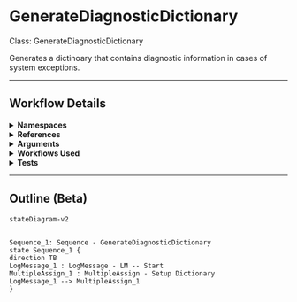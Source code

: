 # GenerateDiagnosticDictionary
Class: GenerateDiagnosticDictionary

Generates a dictinoary that contains diagnostic information in cases of system exceptions.

<hr />

## Workflow Details
<details>
    <summary>
    <b>Namespaces</b>
    </summary>
    
- System
- System.Activities
- System.Activities.Statements
- System.Collections
- System.Collections.Generic
- System.Collections.ObjectModel
- System.Linq
- UiPath.Core.Activities


</details>
<details>
    <summary>
    <b>References</b>
    </summary>

- Microsoft.CSharp
- Microsoft.VisualBasic
- NPOI
- System
- System.Activities
- System.Collections
- System.ComponentModel
- System.ComponentModel.TypeConverter
- System.Configuration.ConfigurationManager
- System.Console
- System.Core
- System.Data
- System.Data.Common
- System.Linq
- System.Memory
- System.Memory.Data
- System.ObjectModel
- System.Private.CoreLib
- System.Private.DataContractSerialization
- System.Private.ServiceModel
- System.Private.Uri
- System.Reflection.DispatchProxy
- System.Reflection.Metadata
- System.Reflection.TypeExtensions
- System.Runtime.Serialization
- System.Runtime.Serialization.Formatters
- System.Runtime.Serialization.Primitives
- System.Security.Permissions
- System.ServiceModel
- System.ServiceModel.Activities
- System.Xaml
- System.Xml
- System.Xml.Linq
- UiPath.Studio.Constants
- UiPath.System.Activities
- UiPath.System.Activities.Design
- UiPath.System.Activities.ViewModels
- UiPath.Workflow


</details>
<details>
    <summary>
    <b>Arguments</b>
    </summary>

| Name | Direction | Type | Description |
|  --- | --- | --- | ---  |
| in_Exception | InArgument | s:Exception | The exception to use to generate diagnostics. |
| out_TemplateData | OutArgument | scg:Dictionary(x:String, x:Object) | A dictionary with the diagnostic data filled in. |

    
</details>
<details>
    <summary>
    <b>Workflows Used</b>
    </summary>



    
</details>
<details>
    <summary>
    <b>Tests</b>
    </summary>

- Shared\Tests\GenerateDiagnosticDictionary\GenerateDiagnosticDictionarySuccess.xaml

    
</details>

<hr />

## Outline (Beta)

```mermaid
stateDiagram-v2


Sequence_1: Sequence - GenerateDiagnosticDictionary
state Sequence_1 {
direction TB
LogMessage_1 : LogMessage - LM -- Start
MultipleAssign_1 : MultipleAssign - Setup Dictionary
LogMessage_1 --> MultipleAssign_1
}
```
